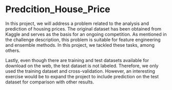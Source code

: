 # Predcition_House_Price

In this project, we will address a problem related to the analysis and prediction of housing prices. The original dataset has been obtained from Kaggle and serves as the basis for an ongoing competition. As mentioned in the challenge description, this problem is suitable for feature engineering and ensemble methods. In this project, we  tackled these tasks, among others.

Lastly, even though there are training and test datasets available for download on the web, the test dataset is not labeled. Therefore, we only used the training dataset and cross-validation. However, an interesting exercise would be to expand the project to include prediction on the test dataset for comparison with other results.
